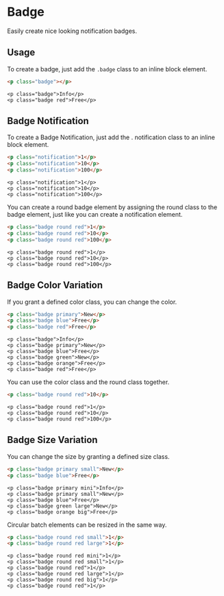 # Badge

<p class="uk-text-lead">Easily create nice looking notification badges.</p>

## Usage

To create a badge, just add the `.badge` class to an inline block element.

```html
<p class="badge"></p>
```

```example
<p class="badge">Info</p>
<p class="badge red">Free</p>
```


## Badge Notification

To create a Badge Notification, just add the . notification class to an inline block element.

```html
<p class="notification">1</p>
<p class="notification">10</p>
<p class="notification">100</p>
```


```example
<p class="notification">1</p>
<p class="notification">10</p>
<p class="notification">100</p>
```

You can create a round badge element by assigning the round class to the badge element, just like you can create a notification element.

```html
<p class="badge round red">1</p>
<p class="badge round red">10</p>
<p class="badge round red">100</p>
```

```example
<p class="badge round red">1</p>
<p class="badge round red">10</p>
<p class="badge round red">100</p>
```


## Badge Color Variation

If you grant a defined color class, you can change the color.

```html
<p class="badge primary">New</p>
<p class="badge blue">Free</p>
<p class="badge red">Free</p>
```


```example
<p class="badge">Info</p>
<p class="badge primary">New</p>
<p class="badge blue">Free</p>
<p class="badge green">New</p>
<p class="badge orange">Free</p>
<p class="badge red">Free</p>
```

You can use the color class and the round class together.

```html
<p class="badge round red">10</p>
```

```example
<p class="badge round red">1</p>
<p class="badge round red">10</p>
<p class="badge round red">100</p>
```


## Badge Size Variation

You can change the size by granting a defined size class.

```html
<p class="badge primary small">New</p>
<p class="badge blue">Free</p>
```


```example
<p class="badge primary mini">Info</p>
<p class="badge primary small">New</p>
<p class="badge blue">Free</p>
<p class="badge green large">New</p>
<p class="badge orange big">Free</p>
```

Circular batch elements can be resized in the same way.

```html
<p class="badge round red small">1</p>
<p class="badge round red large">1</p>
```



```example
<p class="badge round red mini">1</p>
<p class="badge round red small">1</p>
<p class="badge round red">1</p>
<p class="badge round red large">1</p>
<p class="badge round red big">1</p>
<p class="badge round red">1</p>
